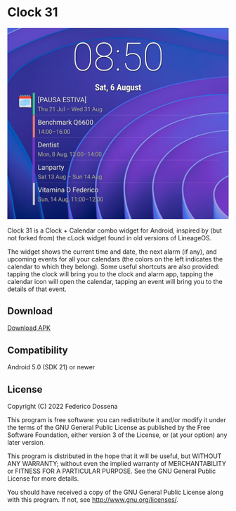 # Clock 31
![Screenshot](.github/screenshot1.png)

Clock 31 is a Clock + Calendar combo widget for Android, inspired by (but not forked from) the cLock widget found in old versions of LineageOS.

The widget shows the current time and date, the next alarm (if any), and upcoming events for all your calendars (the colors on the left indicates the calendar to which they belong). Some useful shortcuts are also provided: tapping the clock will bring you to the clock and alarm app, tapping the calendar icon will open the calendar, tapping an event will bring you to the details of that event.

## Download
[Download APK](https://downloads.fdossena.com/geth.php?r=clock31-apk)

## Compatibility
Android 5.0 (SDK 21) or newer

## License
Copyright (C) 2022 Federico Dossena

This program is free software: you can redistribute it and/or modify
it under the terms of the GNU General Public License as published by
the Free Software Foundation, either version 3 of the License, or
(at your option) any later version.

This program is distributed in the hope that it will be useful,
but WITHOUT ANY WARRANTY; without even the implied warranty of
MERCHANTABILITY or FITNESS FOR A PARTICULAR PURPOSE.  See the
GNU General Public License for more details.

You should have received a copy of the GNU General Public License
along with this program.  If not, see <http://www.gnu.org/licenses/>.
